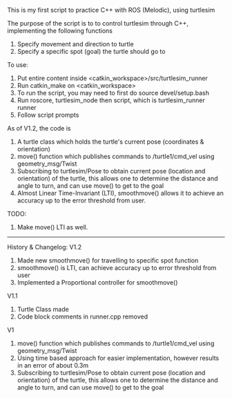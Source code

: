 This is my first script to practice C++ with ROS (Melodic), using turtlesim

The purpose of the script is to to control turtlesim through C++, 
implementing the following functions
1) Specify movement and direction to turtle
2) Specify a specific spot (goal) the turtle should go to

To use:
1) Put entire content inside <catkin_workspace>/src/turtlesim_runner
2) Run catkin_make on <catkin_workspace>
3) To run the script, you may need to first do source devel/setup.bash
4) Run roscore, turtlesim_node then script, which is turtlesim_runner runner
5) Follow script prompts

As of V1.2, the code is
1) A turtle class which holds the turtle's current pose (coordinates & orientation)
2) move() function which publishes commands to /turtle1/cmd_vel using geometry_msg/Twist
3) Subscribing to turtlesim/Pose to obtain current pose (location and orientation) of the turtle, this allows one to determine the distance and angle to turn, and can use move() to get to the goal
4) Almost Linear Time-Invariant (LTI), smoothmove() allows it to achieve an accuracy up to the error threshold from user.

TODO:
1) Make move() LTI as well.

------------------------------------------------------------------
History & Changelog:
V1.2
1) Made new smoothmove() for travelling to specific spot function
2) smoothmove() is LTI, can achieve accuracy up to error threshold from user
3) Implemented a Proportional controller for smoothmove()

V1.1
1) Turtle Class made
2) Code block comments in runner.cpp removed

V1
1) move() function which publishes commands to /turtle1/cmd_vel using geometry_msg/Twist
2) Using time based approach for easier implementation, however results in an error of about 0.3m
3) Subscribing to turtlesim/Pose to obtain current pose (location and orientation) of the turtle, this allows one to determine the distance and angle to turn, and can use move() to get to the goal

